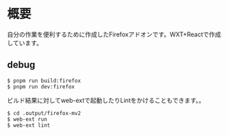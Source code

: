 # 概要

自分の作業を便利するために作成したFirefoxアドオンです。WXT+Reactで作成しています。


## debug

```
$ pnpm run build:firefox
$ pnpm run dev:firefox
```

ビルド結果に対してweb-extで起動したりLintをかけることもできます。。

```
$ cd .output/firefox-mv2
$ web-ext run
$ web-ext lint
```